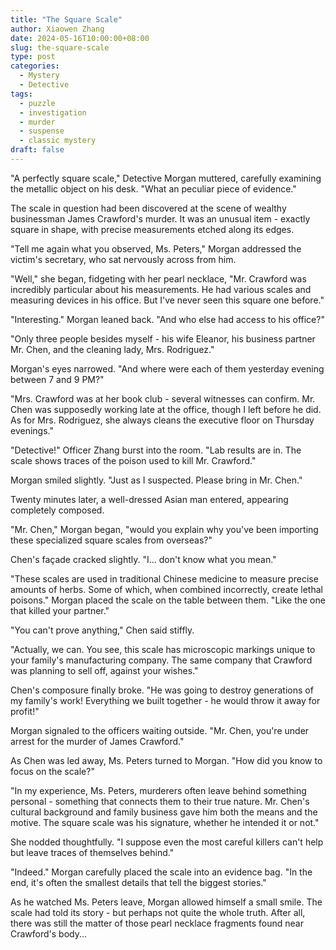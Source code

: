 ```yaml
---
title: "The Square Scale"
author: Xiaowen Zhang
date: 2024-05-16T10:00:00+08:00
slug: the-square-scale
type: post
categories:
  - Mystery
  - Detective
tags:
  - puzzle
  - investigation
  - murder
  - suspense
  - classic mystery
draft: false
---
```


"A perfectly square scale," Detective Morgan muttered, carefully examining the metallic object on his desk. "What an peculiar piece of evidence."

The scale in question had been discovered at the scene of wealthy businessman James Crawford's murder. It was an unusual item - exactly square in shape, with precise measurements etched along its edges.

"Tell me again what you observed, Ms. Peters," Morgan addressed the victim's secretary, who sat nervously across from him.

"Well," she began, fidgeting with her pearl necklace, "Mr. Crawford was incredibly particular about his measurements. He had various scales and measuring devices in his office. But I've never seen this square one before."

"Interesting." Morgan leaned back. "And who else had access to his office?"

"Only three people besides myself - his wife Eleanor, his business partner Mr. Chen, and the cleaning lady, Mrs. Rodriguez."

Morgan's eyes narrowed. "And where were each of them yesterday evening between 7 and 9 PM?"

"Mrs. Crawford was at her book club - several witnesses can confirm. Mr. Chen was supposedly working late at the office, though I left before he did. As for Mrs. Rodriguez, she always cleans the executive floor on Thursday evenings."

"Detective!" Officer Zhang burst into the room. "Lab results are in. The scale shows traces of the poison used to kill Mr. Crawford."

Morgan smiled slightly. "Just as I suspected. Please bring in Mr. Chen."

Twenty minutes later, a well-dressed Asian man entered, appearing completely composed.

"Mr. Chen," Morgan began, "would you explain why you've been importing these specialized square scales from overseas?"

Chen's façade cracked slightly. "I... don't know what you mean."

"These scales are used in traditional Chinese medicine to measure precise amounts of herbs. Some of which, when combined incorrectly, create lethal poisons." Morgan placed the scale on the table between them. "Like the one that killed your partner."

"You can't prove anything," Chen said stiffly.

"Actually, we can. You see, this scale has microscopic markings unique to your family's manufacturing company. The same company that Crawford was planning to sell off, against your wishes."

Chen's composure finally broke. "He was going to destroy generations of my family's work! Everything we built together - he would throw it away for profit!"

Morgan signaled to the officers waiting outside. "Mr. Chen, you're under arrest for the murder of James Crawford."

As Chen was led away, Ms. Peters turned to Morgan. "How did you know to focus on the scale?"

"In my experience, Ms. Peters, murderers often leave behind something personal - something that connects them to their true nature. Mr. Chen's cultural background and family business gave him both the means and the motive. The square scale was his signature, whether he intended it or not."

She nodded thoughtfully. "I suppose even the most careful killers can't help but leave traces of themselves behind."

"Indeed." Morgan carefully placed the scale into an evidence bag. "In the end, it's often the smallest details that tell the biggest stories."

As he watched Ms. Peters leave, Morgan allowed himself a small smile. The scale had told its story - but perhaps not quite the whole truth. After all, there was still the matter of those pearl necklace fragments found near Crawford's body...